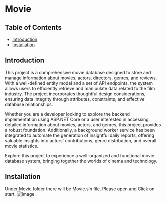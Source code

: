 # Movie

## Table of Contents
- [Introduction](#introduction)
- [Installation](#installation)

## Introduction

This project is a comprehensive movie database designed to store and manage information about movies, actors, directors, genres, and reviews. With a well-defined entity model and a set of API endpoints, the system allows users to efficiently retrieve and manipulate data related to the film industry. The project incorporates thoughtful design considerations, ensuring data integrity through attributes, constraints, and effective database relationships.

Whether you are a developer looking to explore the backend implementation using ASP.NET Core or a user interested in accessing detailed information about movies, actors, and genres, this project provides a robust foundation. Additionally, a background worker service has been integrated to automate the generation of insightful daily reports, offering valuable insights into actors' contributions, genre distribution, and overall movie statistics.

Explore this project to experience a well-organized and functional movie database system, bringing together the worlds of cinema and technology.

## Installation

Under Movie folder there will be Movie.sln file. Please open and Click on start.
![image](https://github.com/VinayIyer36/Movie/assets/157449589/e5a44bd1-61f9-4bcc-938f-111c73a5b96a)
